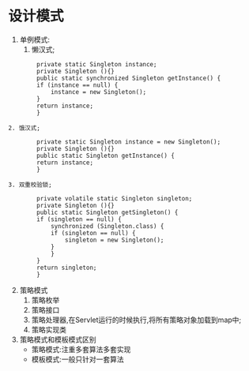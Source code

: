 # 设计模式
1. 单例模式:
    1. 懒汉式;

```
	    private static Singleton instance;  
	    private Singleton (){}  
	    public static synchronized Singleton getInstance() {  
	    if (instance == null) {  
	        instance = new Singleton();  
	    }  
	    return instance;  
	    } 
```
	2. 饿汉式;
```
		private static Singleton instance = new Singleton();  
	    private Singleton (){}  
	    public static Singleton getInstance() {  
	    return instance;  
	    }
```
	3. 双重校验锁;
```
		private volatile static Singleton singleton;  
	    private Singleton (){}  
	    public static Singleton getSingleton() {  
	    if (singleton == null) {  
	        synchronized (Singleton.class) {  
	        if (singleton == null) {  
	            singleton = new Singleton();  
	        }  
	        }  
	    }  
	    return singleton;  
	    }  
```
2. 策略模式
    1. 策略枚举
    2. 策略接口
    3. 策略处理器,在Servlet运行的时候执行,将所有策略对象加载到map中;
    4. 策略实现类
3. 策略模式和模板模式区别
    - 策略模式:注重多套算法多套实现
    - 模板模式:一般只针对一套算法